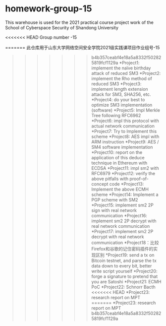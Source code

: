 # homework-group-15
This warehouse is used for the 2021 practical course project work of the School of Cyberspace Security of Shandong University

<<<<<<< HEAD
Group number -15

=======
此仓库用于山东大学网络空间安全学院2021级实践课项目作业组号-15
>>>>>>> b4b357ceabf4e18a5a8332f502825819fcf1129a
*Project1: implement the naïve birthday attack of reduced SM3
*Project2: implement the Rho method of reduced SM3
*Project3: implement length extension attack for SM3, SHA256, etc.
*Project4: do your best to optimize SM3 implementation (software)
*Project5: Impl Merkle Tree following RFC6962
*Project6: impl this protocol with actual network communication
*Project7: Try to Implement this scheme
*Project8: AES impl with ARM instruction
*Project9: AES / SM4 software implementation
*Project10: report on the application of this deduce technique in Ethereum with ECDSA
*Project11: impl sm2 with RFC6979
*Project12: verify the above pitfalls with proof-of-concept code
*Project13: Implement the above ECMH scheme
*Project14: Implement a PGP scheme with SM2
*Project15: implement sm2 2P sign with real network communication
*Project16: implement sm2 2P decrypt with real network communication
*Project17: implement sm2 2P decrypt with real network communication
*Project18：比较Firefox和谷歌的记住密码插件的实现区别
*Project19: send a tx on Bitcoin testnet, and parse the tx data down to every bit, better write script yourself
*Project20: forge a signature to pretend that you are Satoshi
*Project21: ECMH PoC
*Project22: Schnorr Bacth
<<<<<<< HEAD
*Project23: research report on MPT
=======
*Project23: research report on MPT
>>>>>>> b4b357ceabf4e18a5a8332f502825819fcf1129a
